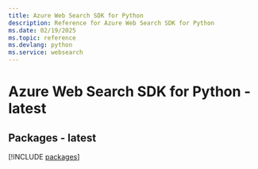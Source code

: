 ```yaml
---
title: Azure Web Search SDK for Python
description: Reference for Azure Web Search SDK for Python
ms.date: 02/19/2025
ms.topic: reference
ms.devlang: python
ms.service: websearch
---
```

# Azure Web Search SDK for Python - latest
## Packages - latest
[!INCLUDE [packages](web-search-index.md)]